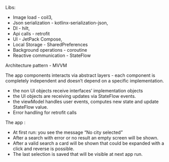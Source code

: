 Libs: 
 - Image load - coil3, 
 - Json serialization - kotlinx-serialization-json, 
 - DI - hilt,
 - Api calls - retrofit
 - UI -  JetPack Compose,
 - Local Storage - SharedPreferences
 - Background operations - coroutine
 - Reactive communication - StateFlow



Architecture pattern - MVVM

The app components interacts via abstract layers - each component is completely independent and doesn’t depend on a specific implementation.
 - the non UI objects receive interfaces’ implementation  objects 
 - the UI objects are receiving updates via StateFlow events.
 - the viewModel handles user events, computes new state and update StateFlow value.
 - Error handling for retrofit calls


The app :

 - At first run: you see the message “No city selected”
 - After a search with error or no result an empty screen will be shown.
 - After a valid search a card will be shown that could be expanded with a click and reverse is possible.
 - The last selection is saved that will be visible at next app run.
